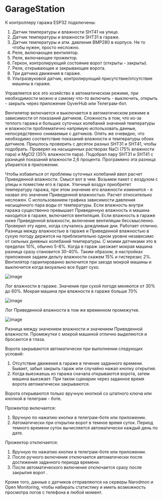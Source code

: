 # GarageStation
К контроллеру гаража ESP32 подключены:
1. Датчик температуры и влажности SHT41 на улице.
2. Датчик температуры и влажности SHT31 в гараже.
3. Датчик температуры и атм. давления BMP280 в корпусе. Не то чтобы нужен, просто несложно.
4. Реле, включающее вентилятор.
5. Реле, включающее прожектор.
6. Геркон, контролирующий состояние ворот (открыты - закрыты).
7. Реле, открывающее и закрывающее ворота.
8. Три датчика движения в гараже.
9. Ультразвуковой датчик, контролирующий присутствие/отсутствие машины в гараже.

Управляется все это хозяйство  в автоматическом режиме, при необходимости можно и самому что-то 
включить - выключить, открыть - закрыть через приложение GyverHub или Телеграм-бот. 

Вентилятор включается и выключается в автоматическом режиме в зависимости от показаний датчиков.
Сложность в том, что из-за теплого гаража и больших суточных колебаний значений температуры и влажности
проблематично напрямую использовать данные, непосредственно снимаемые с датчиков.
Опять же очевидно, что необходимо соответствие показаний влажности и температуры обоих датчиков.
Пришлось проверить с десяток разных SHT31 и SHT41, чтобы подобрать. Проверял на насыщенных растворах NaCl (75% влажности пара) и MgCl2 (35% влажности пара).
Подобрал пару SHT31 и SHT41 с разницей показаний влажности 2,6 процента. Программно эта разница убирается в приложении.

Чтобы избавиться от проблемы суточных колебаний ввел расчет Приведенной влажности. Смысл вот в чем. 
Возьмем пакет с воздухом с улицы и поместим его в гараж. Уличный воздух приобретет температуру гаража,
при этом значение его влажности изменится - я назвал это значение Приведенной влажностью. Расчет относительно несложен.
С использованием графика зависимости давления насыщенного пара воды от температуры.
Если влажность внутри гаража существенно превышает Приведенную влажность и машина находится в гараже, включается вентиляция.
Если влажность в гараже ниже Приведенной влажности, включение вентиляции бессмысленно. 
Проверил эту идею, когда случались дождливые дни. Работает отлично. Разница между влажностью в гараже и Приведенной влажностью в сухую погоду держится на приблизительно одном уровне
независимо от сильных дневных колебаний температуры. С моими датчиками это в пределах 10%, обычно 5-8%.
Когда в гараж заезжает мокрая машина разница сразу становится 30-40%. 
Таким образом, в настройках приложения задаем дельту влажности скажем 15% и гистерезис 2%. Вентилятор гарантированно включится при заезде мокрой машины
и выключится когда визуально все будет сухо.

![image](https://github.com/user-attachments/assets/9cd0ade7-d9dd-412b-aa5e-b630253174d8)


Лог влажности в гараже. Значения при сухой погоде меняются от 30% до 60%. Мокрая машина при влажности в гараже больше 70%

![image](https://github.com/user-attachments/assets/8d78a85b-ac01-4ad8-973b-f58ee00c77a0)

Лог Приведенной влажности в том же временном промежутке.

![image](https://github.com/user-attachments/assets/545cca78-23b7-4736-88c4-5dc59a78578a)

Разница между значением влажности и значением Приведенной влажности. Промежутки с мокрой машиной отлично выделяются и бросаются в глаза.

Ворота закрываются автоматически при выполнении следующих условий:
 1. Отсутствие движения в гараже в течение заданного времени. Бывает, забыл закрыть гараж или случайно нажал кнопку открытия.
 2. Когда выезжаешь из гаража сначала открываются ворота, затем машина выезжает. При таком сценарии через заданное время ворота автоматически закрываются.

Ворота открываются только вручную кнопкой со штатного ключа или кнопкой в телеграм - боте.

Прожектор включается:
 1. Вручную по нажатию кнопки в телеграм-боте или приложении.
 2. Автоматически при открытии ворот в темное время суток. Период темного времени суток вычисляется автоматически каждый день по дате.

Прожектор отключается:
 1. Вручную по нажатию кнопки в телеграм-боте или приложении.
 2. После ручного включения отключается автоматически после достижения заданного периода времени.
 3. После автоматического включения отключается сразу после закрытия ворот . 

Кроме того, данные с датчиков отправляются на серверы Narodmon и Open Monitoring,
чтобы набирать статистику и иметь возможность просмотра логов с телефона в любой момент.


